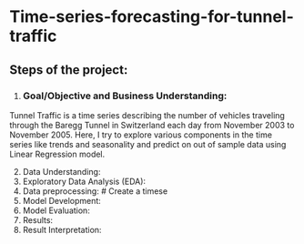 # Time-series-forecasting-for-tunnel-traffic

## Steps of the project:
1. ### Goal/Objective and Business Understanding:
Tunnel Traffic is a time series describing the number of vehicles traveling through the Baregg Tunnel in Switzerland each day from November 2003 to November 2005. Here, I try to explore various components in the time series like trends and seasonality and predict on out of sample data using Linear Regression model.

2. Data Understanding: 
3. Exploratory Data Analysis (EDA): 
4. Data preprocessing: # Create  a timese
5. Model Development: 
6. Model Evaluation: 
7. Results:
8. Result Interpretation:
